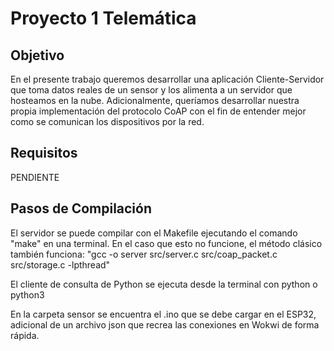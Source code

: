 # Proyecto 1 Telemática

## Objetivo
En el presente trabajo queremos desarrollar una aplicación Cliente-Servidor que toma datos reales de un sensor y los alimenta a un servidor que hosteamos en la nube.
Adicionalmente, queríamos desarrollar nuestra propia implementación del protocolo CoAP con el fin de entender mejor como se comunican los dispositivos por la red.

## Requisitos
PENDIENTE

## Pasos de Compilación
El servidor se puede compilar con el Makefile ejecutando el comando "make" en una terminal.
En el caso que esto no funcione, el método clásico también funciona:
"gcc -o server src/server.c src/coap_packet.c src/storage.c -lpthread"

El cliente de consulta de Python se ejecuta desde la terminal con python o python3

En la carpeta sensor se encuentra el .ino que se debe cargar en el ESP32, adicional de un archivo json que recrea las conexiones en Wokwi de forma rápida.

